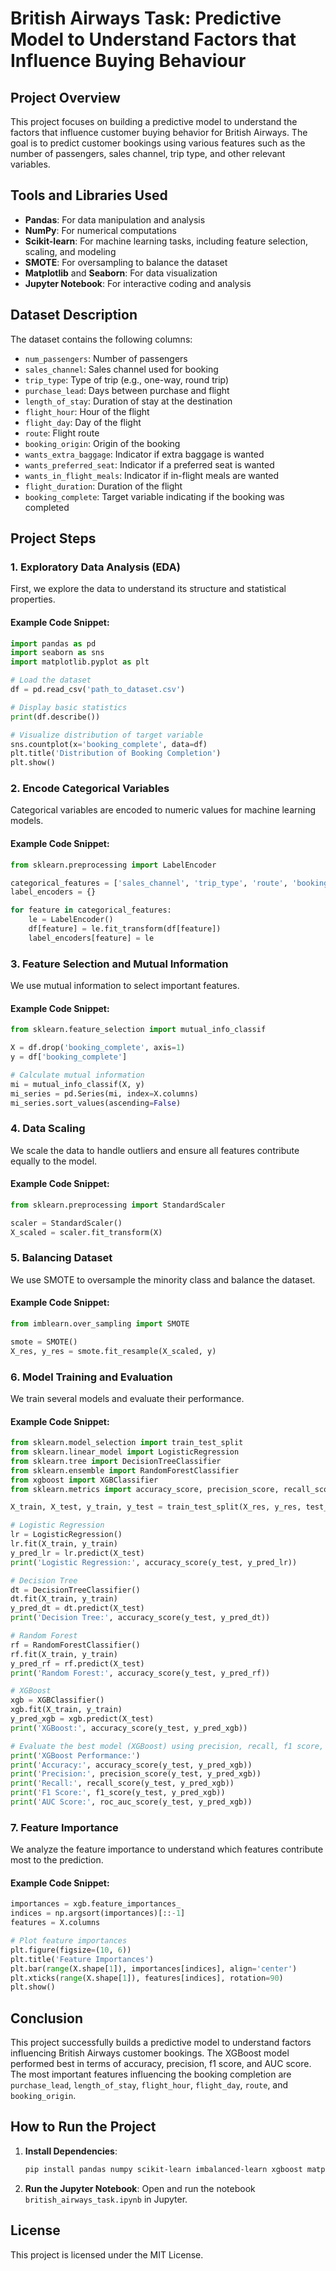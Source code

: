 # British Airways Task: Predictive Model to Understand Factors that Influence Buying Behaviour

## Project Overview

This project focuses on building a predictive model to understand the factors that influence customer buying behavior for British Airways. The goal is to predict customer bookings using various features such as the number of passengers, sales channel, trip type, and other relevant variables.

## Tools and Libraries Used

- **Pandas**: For data manipulation and analysis
- **NumPy**: For numerical computations
- **Scikit-learn**: For machine learning tasks, including feature selection, scaling, and modeling
- **SMOTE**: For oversampling to balance the dataset
- **Matplotlib** and **Seaborn**: For data visualization
- **Jupyter Notebook**: For interactive coding and analysis

## Dataset Description

The dataset contains the following columns:
- `num_passengers`: Number of passengers
- `sales_channel`: Sales channel used for booking
- `trip_type`: Type of trip (e.g., one-way, round trip)
- `purchase_lead`: Days between purchase and flight
- `length_of_stay`: Duration of stay at the destination
- `flight_hour`: Hour of the flight
- `flight_day`: Day of the flight
- `route`: Flight route
- `booking_origin`: Origin of the booking
- `wants_extra_baggage`: Indicator if extra baggage is wanted
- `wants_preferred_seat`: Indicator if a preferred seat is wanted
- `wants_in_flight_meals`: Indicator if in-flight meals are wanted
- `flight_duration`: Duration of the flight
- `booking_complete`: Target variable indicating if the booking was completed

## Project Steps

### 1. Exploratory Data Analysis (EDA)
First, we explore the data to understand its structure and statistical properties.

#### Example Code Snippet:
```python
import pandas as pd
import seaborn as sns
import matplotlib.pyplot as plt

# Load the dataset
df = pd.read_csv('path_to_dataset.csv')

# Display basic statistics
print(df.describe())

# Visualize distribution of target variable
sns.countplot(x='booking_complete', data=df)
plt.title('Distribution of Booking Completion')
plt.show()
```

### 2. Encode Categorical Variables
Categorical variables are encoded to numeric values for machine learning models.

#### Example Code Snippet:
```python
from sklearn.preprocessing import LabelEncoder

categorical_features = ['sales_channel', 'trip_type', 'route', 'booking_origin']
label_encoders = {}

for feature in categorical_features:
    le = LabelEncoder()
    df[feature] = le.fit_transform(df[feature])
    label_encoders[feature] = le
```

### 3. Feature Selection and Mutual Information
We use mutual information to select important features.

#### Example Code Snippet:
```python
from sklearn.feature_selection import mutual_info_classif

X = df.drop('booking_complete', axis=1)
y = df['booking_complete']

# Calculate mutual information
mi = mutual_info_classif(X, y)
mi_series = pd.Series(mi, index=X.columns)
mi_series.sort_values(ascending=False)
```


### 4. Data Scaling
We scale the data to handle outliers and ensure all features contribute equally to the model.

#### Example Code Snippet:
```python
from sklearn.preprocessing import StandardScaler

scaler = StandardScaler()
X_scaled = scaler.fit_transform(X)
```

### 5. Balancing Dataset
We use SMOTE to oversample the minority class and balance the dataset.

#### Example Code Snippet:
```python
from imblearn.over_sampling import SMOTE

smote = SMOTE()
X_res, y_res = smote.fit_resample(X_scaled, y)
```

### 6. Model Training and Evaluation
We train several models and evaluate their performance.

#### Example Code Snippet:
```python
from sklearn.model_selection import train_test_split
from sklearn.linear_model import LogisticRegression
from sklearn.tree import DecisionTreeClassifier
from sklearn.ensemble import RandomForestClassifier
from xgboost import XGBClassifier
from sklearn.metrics import accuracy_score, precision_score, recall_score, f1_score, roc_auc_score

X_train, X_test, y_train, y_test = train_test_split(X_res, y_res, test_size=0.2, random_state=42)

# Logistic Regression
lr = LogisticRegression()
lr.fit(X_train, y_train)
y_pred_lr = lr.predict(X_test)
print('Logistic Regression:', accuracy_score(y_test, y_pred_lr))

# Decision Tree
dt = DecisionTreeClassifier()
dt.fit(X_train, y_train)
y_pred_dt = dt.predict(X_test)
print('Decision Tree:', accuracy_score(y_test, y_pred_dt))

# Random Forest
rf = RandomForestClassifier()
rf.fit(X_train, y_train)
y_pred_rf = rf.predict(X_test)
print('Random Forest:', accuracy_score(y_test, y_pred_rf))

# XGBoost
xgb = XGBClassifier()
xgb.fit(X_train, y_train)
y_pred_xgb = xgb.predict(X_test)
print('XGBoost:', accuracy_score(y_test, y_pred_xgb))

# Evaluate the best model (XGBoost) using precision, recall, f1 score, and AUC
print('XGBoost Performance:')
print('Accuracy:', accuracy_score(y_test, y_pred_xgb))
print('Precision:', precision_score(y_test, y_pred_xgb))
print('Recall:', recall_score(y_test, y_pred_xgb))
print('F1 Score:', f1_score(y_test, y_pred_xgb))
print('AUC Score:', roc_auc_score(y_test, y_pred_xgb))
```

<!-- ![Mutal Score and best performance metrics](C:\Users\USER\Documents\Work\BA\data\British Airway Task-2\Mutal Score and best performance metrics.png) -->

### 7. Feature Importance
We analyze the feature importance to understand which features contribute most to the prediction.

#### Example Code Snippet:
```python
importances = xgb.feature_importances_
indices = np.argsort(importances)[::-1]
features = X.columns

# Plot feature importances
plt.figure(figsize=(10, 6))
plt.title('Feature Importances')
plt.bar(range(X.shape[1]), importances[indices], align='center')
plt.xticks(range(X.shape[1]), features[indices], rotation=90)
plt.show()
```

<!-- ![Important features and best performance metrics](C:\Users\USER\Documents\Work\BA\data\British Airway Task-2/Important features and best performance metrics.png) -->

## Conclusion
This project successfully builds a predictive model to understand factors influencing British Airways customer bookings. The XGBoost model performed best in terms of accuracy, precision, f1 score, and AUC score. The most important features influencing the booking completion are `purchase_lead`, `length_of_stay`, `flight_hour`, `flight_day`, `route`, and `booking_origin`.

## How to Run the Project
1. **Install Dependencies**:
   ```bash
   pip install pandas numpy scikit-learn imbalanced-learn xgboost matplotlib seaborn
   ```
2. **Run the Jupyter Notebook**: Open and run the notebook `british_airways_task.ipynb` in Jupyter.

## License
This project is licensed under the MIT License.